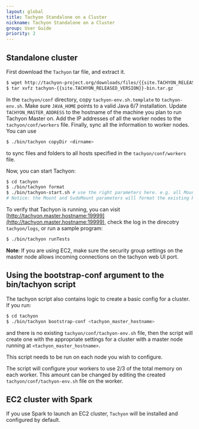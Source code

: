 ```yaml
---
layout: global
title: Tachyon Standalone on a Cluster
nickname: Tachyon Standalone on a Cluster
group: User Guide
priority: 2
---
```


## Standalone cluster

First download the `Tachyon` tar file, and extract it.

```bash
$ wget http://tachyon-project.org/downloads/files/{{site.TACHYON_RELEASED_VERSION}}/tachyon-{{site.TACHYON_RELEASED_VERSION}}-bin.tar.gz
$ tar xvfz tachyon-{{site.TACHYON_RELEASED_VERSION}}-bin.tar.gz
```

In the `tachyon/conf` directory, copy `tachyon-env.sh.template` to `tachyon-env.sh`. Make sure
`JAVA_HOME` points to a valid Java 6/7 installation. Update `TACHYON_MASTER_ADDRESS` to the hostname
of the machine you plan to run Tachyon Master on. Add the IP addresses of all the worker nodes to
the `tachyon/conf/workers` file. Finally, sync all the information to worker nodes. You can use

```bash
$ ./bin/tachyon copyDir <dirname>
```

to sync files and folders to all hosts specified in the `tachyon/conf/workers` file.

Now, you can start Tachyon:

```bash
$ cd tachyon
$ ./bin/tachyon format
$ ./bin/tachyon-start.sh # use the right parameters here. e.g. all Mount
# Notice: the Mount and SudoMount parameters will format the existing RamFS.
```

To verify that Tachyon is running, you can visit
[http://tachyon.master.hostname:19999](http://tachyon.master.hostname:19999), check the log in the
direcotry `tachyon/logs`, or run a sample program:

```bash
$ ./bin/tachyon runTests
```

**Note**: If you are using EC2, make sure the security group settings on the master node allows
 incoming connections on the tachyon web UI port.

## Using the bootstrap-conf argument to the bin/tachyon script

The tachyon script also contains logic to create a basic config for a cluster. If you run:

```bash
$ cd tachyon
$ ./bin/tachyon bootstrap-conf <tachyon_master_hostname>
```

and there is no existing `tachyon/conf/tachyon-env.sh` file, then the script will create one
with the appropriate settings for a cluster with a master node running at `<tachyon_master_hostname>`.

This script needs to be run on each node you wish to configure.

The script will configure your workers to use 2/3 of the total memory on each worker. This amount
can be changed by editing the created `tachyon/conf/tachyon-env.sh` file on the worker.

## EC2 cluster with Spark

If you use Spark to launch an EC2 cluster, `Tachyon` will be installed and configured by default.
